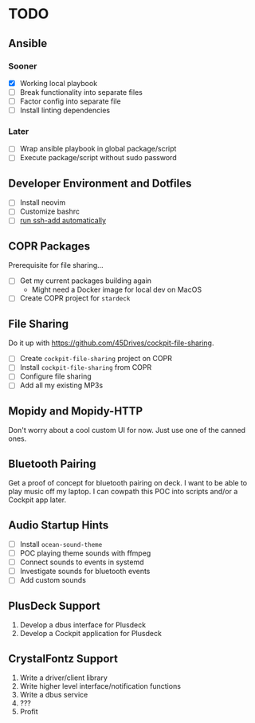 # TODO

## Ansible

### Sooner

- [X] Working local playbook
- [ ] Break functionality into separate files
- [ ] Factor config into separate file
- [ ] Install linting dependencies

### Later

- [ ] Wrap ansible playbook in global package/script
- [ ] Execute package/script without sudo password

## Developer Environment and Dotfiles

- [ ] Install neovim
- [ ] Customize bashrc
- [ ] [run ssh-add automatically](https://unix.stackexchange.com/questions/132791/have-ssh-add-be-quiet-if-key-already-there)

## COPR Packages

Prerequisite for file sharing...

- [ ] Get my current packages building again
  - Might need a Docker image for local dev on MacOS
- [ ] Create COPR project for `stardeck`

## File Sharing

Do it up with <https://github.com/45Drives/cockpit-file-sharing>.

- [ ] Create `cockpit-file-sharing` project on COPR
- [ ] Install `cockpit-file-sharing` from COPR
- [ ] Configure file sharing
- [ ] Add all my existing MP3s

## Mopidy and Mopidy-HTTP

Don't worry about a cool custom UI for now. Just use one of the canned ones.

## Bluetooth Pairing

Get a proof of concept for bluetooth pairing on deck. I want to be able to play
music off my laptop. I can cowpath this POC into scripts and/or a Cockpit app
later.

## Audio Startup Hints

- [ ] Install `ocean-sound-theme`
- [ ] POC playing theme sounds with ffmpeg
- [ ] Connect sounds to events in systemd
- [ ] Investigate sounds for bluetooth events
- [ ] Add custom sounds

## PlusDeck Support

1. Develop a dbus interface for Plusdeck
2. Develop a Cockpit application for Plusdeck

## CrystalFontz Support

1. Write a driver/client library
2. Write higher level interface/notification functions
3. Write a dbus service
4. ???
5. Profit
